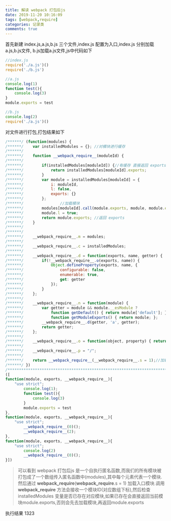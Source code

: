 ```yaml
---
title: 解读 webpack 打包后js
date: 2019-11-20 10:16:09
tags: [webpack,require]
categories: 记录类
comments: true
---
```


首先新建 index.js,a.js,b.js 三个文件,index.js 配置为入口,index.js 分别加载a.js,b.js文件, b.js加载a.js文件,js中代码如下
<!-- more -->

``` javascript
//index.js
require('./a.js')()
require('./b.js')
```

``` javascript
//a.js
console.log(1)
function test(){
    console.log(3)
}
module.exports = test
```

``` javascript
//b.js
console.log(2)
require('./a.js')()
```


对文件进行打包,打包结果如下

``` javascript 
/******/ (function(modules) { 
/******/ 	var installedModules = {}; //对模块进行缓存
/******/
/******/ 	function __webpack_require__(moduleId) {
/******/
/******/ 		if(installedModules[moduleId]) {//有缓存 直接返回 exports
/******/ 			return installedModules[moduleId].exports;
/******/ 		}
/******/ 		var module = installedModules[moduleId] = {
/******/ 			i: moduleId,
/******/ 			l: false,
/******/ 			exports: {}
/******/ 		};
/******/                //加载模块
/******/ 		modules[moduleId].call(module.exports, module, module.exports, __webpack_require__);
/******/ 		module.l = true;
/******/ 		return module.exports; //返回 exports
/******/ 	}
/******/
/******/
/******/ 	__webpack_require__.m = modules;
/******/
/******/ 	__webpack_require__.c = installedModules;
/******/
/******/ 	__webpack_require__.d = function(exports, name, getter) {
/******/ 		if(!__webpack_require__.o(exports, name)) {
/******/ 			Object.defineProperty(exports, name, {
/******/ 				configurable: false,
/******/ 				enumerable: true,
/******/ 				get: getter
/******/ 			});
/******/ 		}
/******/ 	};
/******/
/******/ 	__webpack_require__.n = function(module) {
/******/ 		var getter = module && module.__esModule ?
/******/ 			function getDefault() { return module['default']; } :
/******/ 			function getModuleExports() { return module; };
/******/ 		__webpack_require__.d(getter, 'a', getter);
/******/ 		return getter;
/******/ 	};
/******/
/******/ 	__webpack_require__.o = function(object, property) { return Object.prototype.hasOwnProperty.call(object, property); };
/******/
/******/ 	__webpack_require__.p = "/";
/******/
/******/ 	return __webpack_require__(__webpack_require__.s = 1);//加载入口 并返回exports
/******/ })
/************************************************************************/
([
function(module, exports, __webpack_require__){
    "use strict";
        console.log(1);
        function test(){
            console.log(3)
        }
        module.exports = test
},
function(module, exports, __webpack_require__){
    "use strict";
        __webpack_require__(0)();
        __webpack_require__(2);
},
function(module, exports, __webpack_require__){
    "use strict";
        console.log(2)
        __webpack_require__(0)();
}])
```

> 可以看到 webpack 打包后js 是一个自执行匿名函数,而我们的所有模块被打包成了一个数组传入匿名函数中(modules),其中每个元素代表一个模块.然后通过  __webpack_require__(__webpack_require__.s = 1) 加载入口模块.调用 __webpack_require__ 方法会接收一个模块ID(对应数组下标),然后检查 installedModules 变量是否已存在对应模块,如果已存在会直接返回当前模块module.exports,否则会先去加载模块,再返回module.exports 

执行结果 1323
